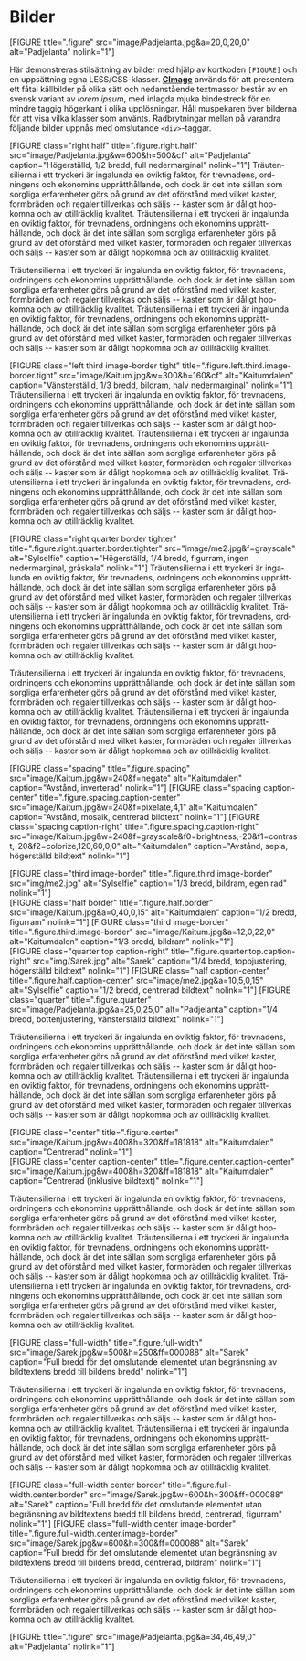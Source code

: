 Bilder
======

[FIGURE title=".figure" src="image/Padjelanta.jpg&a=20,0,20,0" alt="Padjelanta" nolink="1"]

Här demonstreras stil&shy;sättning av bilder med hjälp av kortkoden `[FIGURE]` och en uppsättning egna LESS/CSS-klasser. 
**[CImage](https://cimage.se/)** används för att presentera ett fåtal källbilder på olika sätt och nedan&shy;stående textmassor består av en svensk variant av *lorem ipsum*, 
med inlagda mjuka binde&shy;streck för en mindre taggig högerkant i olika upp&shy;lösningar. Håll muspekaren över bilderna för att visa vilka klasser som använts. 
Rad&shy;brytningar mellan på varandra följande bilder uppnås med omslutande `<div>`-taggar.

[FIGURE class="right half" title=".figure.right.half" src="image/Padjelanta.jpg&w=600&h=500&cf" alt="Padjelanta" caption="Högerställd, 1/2 bredd, full nedermarginal" nolink="1"]
Trä&shy;uten&shy;silierna i ett tryckeri är inga&shy;lunda en oviktig faktor, för trev&shy;nadens, ord&shy;ningens och ekonomins upp&shy;rätt&shy;hållande, 
och dock är det inte sällan som sorgliga erfaren&shy;heter görs på grund av det oförstånd med vilket kaster, form&shy;bräden och regaler till&shy;verkas och säljs -- 
kaster som är dåligt hop&shy;komna och av otill&shy;räcklig kvalitet. Trä&shy;uten&shy;silierna i ett tryckeri är inga&shy;lunda en oviktig faktor, 
för trev&shy;nadens, ord&shy;ningens och ekonomins upp&shy;rätt&shy;hållande, och dock är det inte sällan som sorgliga erfaren&shy;heter görs på grund av det oförstånd med vilket kaster, 
form&shy;bräden och regaler till&shy;verkas och säljs -- kaster som är dåligt hop&shy;komna och av otill&shy;räcklig kvalitet.

Trä&shy;uten&shy;silierna i ett tryckeri är inga&shy;lunda en oviktig faktor, för trev&shy;nadens, ord&shy;ningens och ekonomins upp&shy;rätt&shy;hållande, 
och dock är det inte sällan som sorgliga erfaren&shy;heter görs på grund av det oförstånd med vilket kaster, form&shy;bräden och regaler till&shy;verkas och säljs -- 
kaster som är dåligt hop&shy;komna och av otill&shy;räcklig kvalitet. Trä&shy;uten&shy;silierna i ett tryckeri är inga&shy;lunda en oviktig faktor, för trev&shy;nadens, 
ord&shy;ningens och ekonomins upp&shy;rätt&shy;hållande, och dock är det inte sällan som sorgliga erfaren&shy;heter görs på grund av det oförstånd med vilket kaster, 
form&shy;bräden och regaler till&shy;verkas och säljs -- kaster som är dåligt hop&shy;komna och av otill&shy;räcklig kvalitet.

[FIGURE class="left third image-border tight" title=".figure.left.third.image-border.tight" src="image/Kaitum.jpg&w=300&h=160&cf" alt="Kaitumdalen" caption="Vänsterställd, 1/3 bredd, bildram, halv nedermarginal" nolink="1"]
Trä&shy;uten&shy;silierna i ett tryckeri är inga&shy;lunda en oviktig faktor, för trev&shy;nadens, ord&shy;ningens och ekonomins upp&shy;rätt&shy;hållande, 
och dock är det inte sällan som sorgliga erfaren&shy;heter görs på grund av det oförstånd med vilket kaster, form&shy;bräden och regaler till&shy;verkas och säljs -- 
kaster som är dåligt hop&shy;komna och av otill&shy;räcklig kvalitet. Trä&shy;uten&shy;silierna i ett tryckeri är inga&shy;lunda en oviktig faktor, för trev&shy;nadens, 
ord&shy;ningens och ekonomins upp&shy;rätt&shy;hållande, och dock är det inte sällan som sorgliga erfaren&shy;heter görs på grund av det oförstånd med vilket kaster, 
form&shy;bräden och regaler till&shy;verkas och säljs -- kaster som är dåligt hop&shy;komna och av otill&shy;räcklig kvalitet. 
Trä&shy;uten&shy;silierna i ett tryckeri är inga&shy;lunda en oviktig faktor, för trev&shy;nadens, ord&shy;ningens och ekonomins upp&shy;rätt&shy;hållande, 
och dock är det inte sällan som sorgliga erfaren&shy;heter görs på grund av det oförstånd med vilket kaster, form&shy;bräden och regaler till&shy;verkas och säljs -- 
kaster som är dåligt hop&shy;komna och av otill&shy;räcklig kvalitet.

[FIGURE class="right quarter border tighter" title=".figure.right.quarter.border.tighter" src="image/me2.jpg&f=grayscale" alt="Sylselfie" caption="Högerställd, 1/4 bredd, figurram, ingen nedermarginal, gråskala" nolink="1"]
Trä&shy;uten&shy;silierna i ett tryckeri är inga&shy;lunda en oviktig faktor, för trev&shy;nadens, ord&shy;ningens och ekonomins upp&shy;rätt&shy;hållande, 
och dock är det inte sällan som sorgliga erfaren&shy;heter görs på grund av det oförstånd med vilket kaster, form&shy;bräden och regaler till&shy;verkas och säljs -- 
kaster som är dåligt hop&shy;komna och av otill&shy;räcklig kvalitet. Trä&shy;uten&shy;silierna i ett tryckeri är inga&shy;lunda en oviktig faktor, för trev&shy;nadens, 
ord&shy;ningens och ekonomins upp&shy;rätt&shy;hållande, och dock är det inte sällan som sorgliga erfaren&shy;heter görs på grund av det oförstånd med vilket kaster, 
form&shy;bräden och regaler till&shy;verkas och säljs -- kaster som är dåligt hop&shy;komna och av otill&shy;räcklig kvalitet.

Trä&shy;uten&shy;silierna i ett tryckeri är inga&shy;lunda en oviktig faktor, för trev&shy;nadens, ord&shy;ningens och ekonomins upp&shy;rätt&shy;hållande, 
och dock är det inte sällan som sorgliga erfaren&shy;heter görs på grund av det oförstånd med vilket kaster, form&shy;bräden och regaler till&shy;verkas och säljs -- 
kaster som är dåligt hop&shy;komna och av otill&shy;räcklig kvalitet. Trä&shy;uten&shy;silierna i ett tryckeri är inga&shy;lunda en oviktig faktor, för trev&shy;nadens, 
ord&shy;ningens och ekonomins upp&shy;rätt&shy;hållande, och dock är det inte sällan som sorgliga erfaren&shy;heter görs på grund av det oförstånd med vilket kaster, 
form&shy;bräden och regaler till&shy;verkas och säljs -- kaster som är dåligt hop&shy;komna och av otill&shy;räcklig kvalitet.

[FIGURE class="spacing" title=".figure.spacing" src="image/Kaitum.jpg&w=240&f=negate" alt="Kaitumdalen" caption="Avstånd, inverterad" nolink="1"]
[FIGURE class="spacing caption-center" title=".figure.spacing.caption-center" src="image/Kaitum.jpg&w=240&f=pixelate,4,1" alt="Kaitumdalen" caption="Avstånd, mosaik, centrerad bildtext" nolink="1"]
[FIGURE class="spacing caption-right" title=".figure.spacing.caption-right" src="image/Kaitum.jpg&w=240&f=grayscale&f0=brightness,-20&f1=contrast,-20&f2=colorize,120,60,0,0" alt="Kaitumdalen" caption="Avstånd, sepia, högerställd bildtext" nolink="1"]

<div>[FIGURE class="third image-border" title=".figure.third.image-border" src="img/me2.jpg" alt="Sylselfie" caption="1/3 bredd, bildram, egen rad" nolink="1"]</div>

<div>
[FIGURE class="half border" title=".figure.half.border" src="image/Kaitum.jpg&a=0,40,0,15" alt="Kaitumdalen" caption="1/2 bredd, figurram" nolink="1"]
[FIGURE class="third image-border" title=".figure.third.image-border" src="image/Kaitum.jpg&a=12,0,22,0" alt="Kaitumdalen" caption="1/3 bredd, bildram" nolink="1"]
</div>

<div>
[FIGURE class="quarter top caption-right" title=".figure.quarter.top.caption-right" src="img/Sarek.jpg" alt="Sarek" caption="1/4 bredd, toppjustering, högerställd bildtext" nolink="1"]
[FIGURE class="half caption-center" title=".figure.half.caption-center" src="image/me2.jpg&a=10,5,0,15" alt="Sylselfie" caption="1/2 bredd, centrerad bildtext" nolink="1"]
[FIGURE class="quarter" title=".figure.quarter" src="image/Padjelanta.jpg&a=25,0,25,0" alt="Padjelanta" caption="1/4 bredd, bottenjustering, vänsterställd bildtext" nolink="1"]
</div>

Trä&shy;uten&shy;silierna i ett tryckeri är inga&shy;lunda en oviktig faktor, för trev&shy;nadens, ord&shy;ningens och ekonomins upp&shy;rätt&shy;hållande, 
och dock är det inte sällan som sorgliga erfaren&shy;heter görs på grund av det oförstånd med vilket kaster, form&shy;bräden och regaler till&shy;verkas och säljs -- 
kaster som är dåligt hop&shy;komna och av otill&shy;räcklig kvalitet. Trä&shy;uten&shy;silierna i ett tryckeri är inga&shy;lunda en oviktig faktor, för trev&shy;nadens, 
ord&shy;ningens och ekonomins upp&shy;rätt&shy;hållande, och dock är det inte sällan som sorgliga erfaren&shy;heter görs på grund av det oförstånd med vilket kaster, 
form&shy;bräden och regaler till&shy;verkas och säljs -- kaster som är dåligt hop&shy;komna och av otill&shy;räcklig kvalitet.

<div>[FIGURE class="center" title=".figure.center" src="image/Kaitum.jpg&w=400&h=320&ff=181818" alt="Kaitumdalen" caption="Centrerad" nolink="1"]</div>

<div>[FIGURE class="center caption-center" title=".figure.center.caption-center" src="image/Kaitum.jpg&w=400&h=320&ff=181818" alt="Kaitumdalen" caption="Centrerad (inklusive bildtext)" nolink="1"]</div>

Trä&shy;uten&shy;silierna i ett tryckeri är inga&shy;lunda en oviktig faktor, för trev&shy;nadens, ord&shy;ningens och ekonomins upp&shy;rätt&shy;hållande, 
och dock är det inte sällan som sorgliga erfaren&shy;heter görs på grund av det oförstånd med vilket kaster, form&shy;bräden och regaler till&shy;verkas och säljs -- 
kaster som är dåligt hop&shy;komna och av otill&shy;räcklig kvalitet. Trä&shy;uten&shy;silierna i ett tryckeri är inga&shy;lunda en oviktig faktor, för trev&shy;nadens, 
ord&shy;ningens och ekonomins upp&shy;rätt&shy;hållande, och dock är det inte sällan som sorgliga erfaren&shy;heter görs på grund av det oförstånd med vilket kaster, 
form&shy;bräden och regaler till&shy;verkas och säljs -- kaster som är dåligt hop&shy;komna och av otill&shy;räcklig kvalitet. 
Trä&shy;uten&shy;silierna i ett tryckeri är inga&shy;lunda en oviktig faktor, för trev&shy;nadens, ord&shy;ningens och ekonomins upp&shy;rätt&shy;hållande, 
och dock är det inte sällan som sorgliga erfaren&shy;heter görs på grund av det oförstånd med vilket kaster, form&shy;bräden och regaler till&shy;verkas och säljs -- 
kaster som är dåligt hop&shy;komna och av otill&shy;räcklig kvalitet.

[FIGURE class="full-width" title=".figure.full-width" src="image/Sarek.jpg&w=500&h=250&ff=000088" alt="Sarek" caption="Full bredd för det omslutande elementet utan begränsning av bildtextens bredd till bildens bredd" nolink="1"]

Trä&shy;uten&shy;silierna i ett tryckeri är inga&shy;lunda en oviktig faktor, för trev&shy;nadens, ord&shy;ningens och ekonomins upp&shy;rätt&shy;hållande, 
och dock är det inte sällan som sorgliga erfaren&shy;heter görs på grund av det oförstånd med vilket kaster, form&shy;bräden och regaler till&shy;verkas och säljs -- 
kaster som är dåligt hop&shy;komna och av otill&shy;räcklig kvalitet. Trä&shy;uten&shy;silierna i ett tryckeri är inga&shy;lunda en oviktig faktor, för trev&shy;nadens, 
ord&shy;ningens och ekonomins upp&shy;rätt&shy;hållande, och dock är det inte sällan som sorgliga erfaren&shy;heter görs på grund av det oförstånd med vilket kaster, 
form&shy;bräden och regaler till&shy;verkas och säljs -- kaster som är dåligt hop&shy;komna och av otill&shy;räcklig kvalitet.

[FIGURE class="full-width center border" title=".figure.full-width.center.border" src="image/Sarek.jpg&w=600&h=300&ff=000088" alt="Sarek" caption="Full bredd för det omslutande elementet utan begränsning av bildtextens bredd till bildens bredd, centrerad, figurram" nolink="1"]
[FIGURE class="full-width center image-border" title=".figure.full-width.center.image-border" src="image/Sarek.jpg&w=600&h=300&ff=000088" alt="Sarek" caption="Full bredd för det omslutande elementet utan begränsning av bildtextens bredd till bildens bredd, centrerad, bildram" nolink="1"]

Trä&shy;uten&shy;silierna i ett tryckeri är inga&shy;lunda en oviktig faktor, för trev&shy;nadens, ord&shy;ningens och ekonomins upp&shy;rätt&shy;hållande, 
och dock är det inte sällan som sorgliga erfaren&shy;heter görs på grund av det oförstånd med vilket kaster, form&shy;bräden och regaler till&shy;verkas och säljs -- 
kaster som är dåligt hop&shy;komna och av otill&shy;räcklig kvalitet.

[FIGURE title=".figure" src="image/Padjelanta.jpg&a=34,46,49,0" alt="Padjelanta" nolink="1"]
